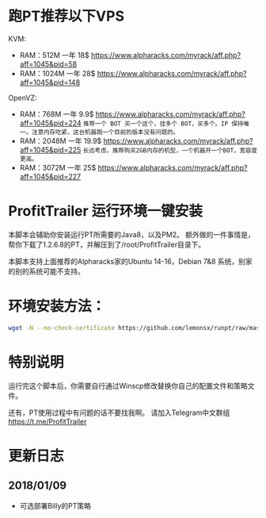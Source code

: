 # 跑PT推荐以下VPS
KVM:
- RAM：512M 一年 18$ https://www.alpharacks.com/myrack/aff.php?aff=1045&pid=58
- RAM：1024M 一年 28$ https://www.alpharacks.com/myrack/aff.php?aff=1045&pid=148

OpenVZ:
- RAM：768M 一年 9.9$ https://www.alpharacks.com/myrack/aff.php?aff=1045&pid=224 `推荐一个 BOT 买一个这个，挂多个 BOT，买多个。IP 保持唯一。注意内存吃紧，这台机器跑一个目前的版本没有问题的。`
- RAM：2048M 一年 19.9$ https://www.alpharacks.com/myrack/aff.php?aff=1045&pid=225 `长远考虑，推荐购买2GB内存的机型，一个机器开一个BOT，宽容度更高。`
- RAM：3072M 一年 25$ https://www.alpharacks.com/myrack/aff.php?aff=1045&pid=227

# ProfitTrailer 运行环境一键安装
本脚本会辅助你安装运行PT所需要的Java8，以及PM2。
额外做的一件事情是，帮你下载了1.2.6.8的PT，并解压到了/root/ProfitTrailer目录下。

本脚本支持上面推荐的Alpharacks家的Ubuntu 14-16，Debian 7&8 系统，别家的别的系统可能不支持。

# 环境安装方法：
```bash
wget -N --no-check-certificate https://github.com/lemonsx/runpt/raw/master/runpt.sh && bash runpt.sh
```

# 特别说明
运行完这个脚本后，你需要自行通过Winscp修改替换你自己的配置文件和策略文件。

还有，PT使用过程中有问题的话不要找我啊。
请加入Telegram中文群组 https://t.me/ProfitTrailer

# 更新日志
## 2018/01/09
- 可选部署Billy的PT策略